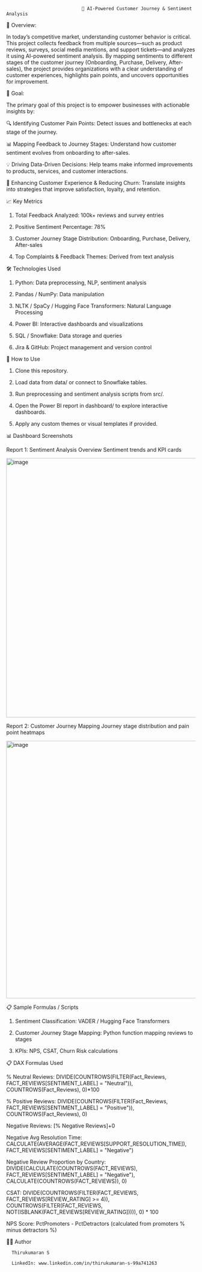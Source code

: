                                 🚀 AI-Powered Customer Journey & Sentiment Analysis

📌 Overview:

In today’s competitive market, understanding customer behavior is critical. This project collects feedback from multiple sources—such as product reviews, surveys, social media mentions, and support tickets—and analyzes it using AI-powered sentiment analysis. By mapping sentiments to different stages of the customer journey (Onboarding, Purchase, Delivery, After-sales), the project provides organizations with a clear understanding of customer experiences, highlights pain points, and uncovers opportunities for improvement.

🎯 Goal:

The primary goal of this project is to empower businesses with actionable insights by:

🔍 Identifying Customer Pain Points: Detect issues and bottlenecks at each stage of the journey.

📊 Mapping Feedback to Journey Stages: Understand how customer sentiment evolves from onboarding to after-sales.

💡 Driving Data-Driven Decisions: Help teams make informed improvements to products, services, and customer interactions.

🚀 Enhancing Customer Experience & Reducing Churn: Translate insights into strategies that improve satisfaction, loyalty, and retention.

📈 Key Metrics

1. Total Feedback Analyzed: 100k+ reviews and survey entries

2. Positive Sentiment Percentage: 78%

3. Customer Journey Stage Distribution: Onboarding, Purchase, Delivery, After-sales

4. Top Complaints & Feedback Themes: Derived from text analysis

🛠 Technologies Used

1. Python: Data preprocessing, NLP, sentiment analysis

2. Pandas / NumPy: Data manipulation

3. NLTK / SpaCy / Hugging Face Transformers: Natural Language Processing

4. Power BI: Interactive dashboards and visualizations

5. SQL / Snowflake: Data storage and queries

6. Jira & GitHub: Project management and version control

🚀 How to Use

1. Clone this repository.

2. Load data from data/ or connect to Snowflake tables.

3. Run preprocessing and sentiment analysis scripts from src/.

4. Open the Power BI report in dashboard/ to explore interactive dashboards.

5. Apply any custom themes or visual templates if provided.

📊 Dashboard Screenshots

Report 1: Sentiment Analysis Overview
Sentiment trends and KPI cards

<img width="1219" height="689" alt="image" src="https://github.com/user-attachments/assets/fa0fa7a4-54e6-45d8-be65-099825e9b344" />

Report 2: Customer Journey Mapping
Journey stage distribution and pain point heatmaps

<img width="1229" height="684" alt="image" src="https://github.com/user-attachments/assets/49fa418d-68e3-4c6b-b054-5c9cbd2f789e" />

📋 Sample Formulas / Scripts

1. Sentiment Classification: VADER / Hugging Face Transformers

2. Customer Journey Stage Mapping: Python function mapping reviews to stages

3. KPIs: NPS, CSAT, Churn Risk calculations
   
📋 DAX Formulas Used

% Neutral Reviews: DIVIDE(COUNTROWS(FILTER(Fact_Reviews, FACT_REVIEWS[SENTIMENT_LABEL] = "Neutral")), COUNTROWS(Fact_Reviews), 0)*100

% Positive Reviews: DIVIDE(COUNTROWS(FILTER(Fact_Reviews, FACT_REVIEWS[SENTIMENT_LABEL] = "Positive")), COUNTROWS(Fact_Reviews), 0)

Negative Reviews: [% Negative Reviews]+0

Negative Avg Resolution Time: CALCULATE(AVERAGE(FACT_REVIEWS[SUPPORT_RESOLUTION_TIME]), FACT_REVIEWS[SENTIMENT_LABEL] = "Negative")

Negative Review Proportion by Country: DIVIDE(CALCULATE(COUNTROWS(FACT_REVIEWS), FACT_REVIEWS[SENTIMENT_LABEL] = "Negative"), CALCULATE(COUNTROWS(FACT_REVIEWS)), 0)

CSAT: DIVIDE(COUNTROWS(FILTER(FACT_REVIEWS, FACT_REVIEWS[REVIEW_RATING] >= 4)), COUNTROWS(FILTER(FACT_REVIEWS, NOT(ISBLANK(FACT_REVIEWS[REVIEW_RATING])))), 0) * 100

NPS Score: PctPromoters - PctDetractors (calculated from promoters % minus detractors %)

👨‍💻 Author

      Thirukumaran S

      LinkedIn: www.linkedin.com/in/thirukumaran-s-99a741263

